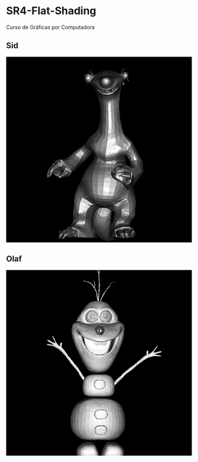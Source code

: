 # SR4-Flat-Shading
Curso de Gráficas por Computadora

## Sid

![sidGris](https://github.com/dianaxime/SR4-Flat-Shading/blob/master/sidGris.bmp?raw=true)

## Olaf

![olafGris](https://github.com/dianaxime/SR4-Flat-Shading/blob/master/olafGris.bmp?raw=true)
